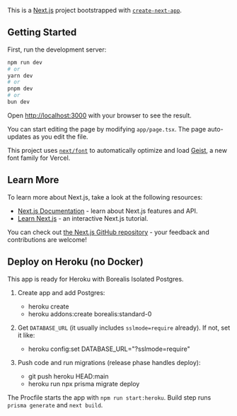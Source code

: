 This is a [Next.js](https://nextjs.org) project bootstrapped with [`create-next-app`](https://nextjs.org/docs/app/api-reference/cli/create-next-app).

## Getting Started

First, run the development server:

```bash
npm run dev
# or
yarn dev
# or
pnpm dev
# or
bun dev
```

Open [http://localhost:3000](http://localhost:3000) with your browser to see the result.

You can start editing the page by modifying `app/page.tsx`. The page auto-updates as you edit the file.

This project uses [`next/font`](https://nextjs.org/docs/app/building-your-application/optimizing/fonts) to automatically optimize and load [Geist](https://vercel.com/font), a new font family for Vercel.

## Learn More

To learn more about Next.js, take a look at the following resources:

- [Next.js Documentation](https://nextjs.org/docs) - learn about Next.js features and API.
- [Learn Next.js](https://nextjs.org/learn) - an interactive Next.js tutorial.

You can check out [the Next.js GitHub repository](https://github.com/vercel/next.js) - your feedback and contributions are welcome!

## Deploy on Heroku (no Docker)

This app is ready for Heroku with Borealis Isolated Postgres.

1. Create app and add Postgres:
	- heroku create
	- heroku addons:create borealis:standard-0

2. Get `DATABASE_URL` (it usually includes `sslmode=require` already). If not, set it like:
	- heroku config:set DATABASE_URL="<connection-string>?sslmode=require"

3. Push code and run migrations (release phase handles deploy):
	- git push heroku HEAD:main
	- heroku run npx prisma migrate deploy

The Procfile starts the app with `npm run start:heroku`. Build step runs `prisma generate` and `next build`.
